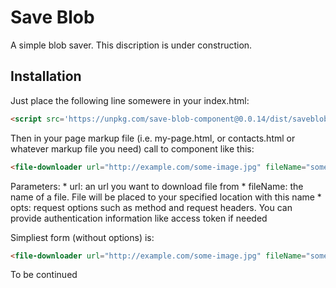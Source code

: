 # Save Blob

A simple blob saver. This discription is under construction.

## Installation

Just place the following line somewere in your index.html:
```html
<script src='https://unpkg.com/save-blob-component@0.0.14/dist/saveblobcomponent.js'></script>
```

Then in your page markup file (i.e. my-page.html, or contacts.html or whatever markup file you need) call to component like this:
```html
<file-downloader url="http://example.com/some-image.jpg" fileName="some image" opts="{method:'get', headers: [{'Access-Control-Allow-Origin':'*'}]}"></file-downloader>
```
Parameters:
    * url: an url you want to download file from
    * fileName: the name of a file. File will be placed to your specified location with this name
    * opts: request options such as method and request headers. You can provide authentication information like access token if needed

Simpliest form (without options) is:
```html
<file-downloader url="http://example.com/some-image.jpg" fileName="some image"></file-downloader>
```

To be continued